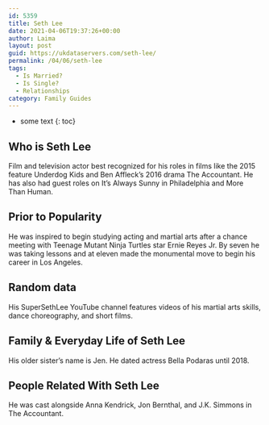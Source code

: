 ```yaml
---
id: 5359
title: Seth Lee
date: 2021-04-06T19:37:26+00:00
author: Laima
layout: post
guid: https://ukdataservers.com/seth-lee/
permalink: /04/06/seth-lee
tags:
  - Is Married?
  - Is Single?
  - Relationships
category: Family Guides
---
```


* some text
{: toc}


## Who is Seth Lee
                  
                  
                  
Film and television actor best recognized for his roles in films like the 2015 feature Underdog Kids and Ben Affleck&#8217;s 2016 drama The Accountant. He has also had guest roles on It&#8217;s Always Sunny in Philadelphia and More Than Human.
                  
              
            
              
            
                
                
                
## Prior to Popularity
                  
                  
                  
He was inspired to begin studying acting and martial arts after a chance meeting with Teenage Mutant Ninja Turtles star Ernie Reyes Jr. By seven he was taking lessons and at eleven made the monumental move to begin his career in Los Angeles.
                  
              
            
              
            
                
                
                
## Random data
                  
                  
                  
His SuperSethLee YouTube channel features videos of his martial arts skills, dance choreography, and short films.
                  
              
            
              
            
                
                
                
## Family & Everyday Life of Seth Lee
                  
                  
                  
His older sister&#8217;s name is Jen. He dated actress Bella Podaras until 2018. 
                  
              
            
              
            
                
                
                
## People Related With Seth Lee
                  
                  
                  
He was cast alongside Anna Kendrick, Jon Bernthal, and J.K. Simmons in The Accountant.
                  
              
            
              
            
                
              
            
              
              
            
            
              
            
          
          
          